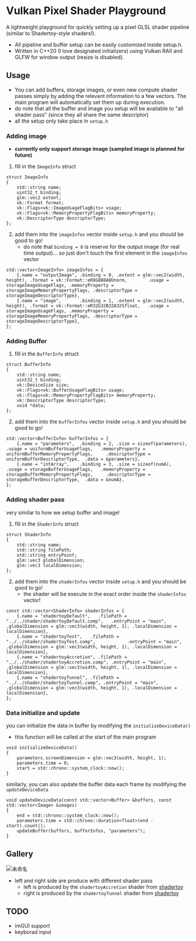 # Vulkan Pixel Shader Playground
A lightweight playground for quickly setting up a pixel GLSL shader pipeline (similar to Shadertoy-style shaders!).
- All pipeline and buffer setup can be easily customized inside setup.h.
- Written in C++20 (I love designated initializers) using Vulkan RAII and GLFW for window output (resize is disabled).
## Usage
- You can add buffers, storage images, or even new compute shader passes simply by adding the relevant information to a few vectors. The main program will automatically set them up during execution.
- do note that all the buffer and image you setup will be available to "all shader pass" (since they all share the same descriptor)
- all the setup only take place in `setup.h`
### Adding image
- **currently only support storage image (sampled image is planned for future)**
1. fill in the `ImageInfo` struct
```cpp=
struct ImageInfo
{
    std::string name;
    uint32_t binding;
    glm::vec2 extent;
    vk::Format format;
    vk::Flags<vk::ImageUsageFlagBits> usage;
    vk::Flags<vk::MemoryPropertyFlagBits> memoryProperty;
    vk::DescriptorType descriptorType;
};
```
2. add them into the `imageInfos` vector inside `setup.h` and you should be good to go!
    - do note that `binding = 0` is reserve for the output image (for real time output)... so just don't touch the first element in the `imageInfos` vector
```cpp=
std::vector<ImageInfo> imageInfos = {
    {.name = "outputImage", .binding = 0, .extent = glm::vec2(width, height), .format = vk::Format::eR8G8B8A8Unorm,        .usage = storageImageUsageFlags, .memoryProperty = storageImageMemoryPropertyFlags, .descriptorType = storageImageDescriptorType},
    {.name = "image",       .binding = 1, .extent = glm::vec2(width, height), .format = vk::Format::eR32G32B32A32Sfloat,   .usage = storageImageUsageFlags, .memoryProperty = storageImageMemoryPropertyFlags, .descriptorType = storageImageDescriptorType},
};
```
### Adding Buffer
1. fill in the `BufferInfo` struct
```cpp=
struct BufferInfo
{
    std::string name;
    uint32_t binding;
    vk::DeviceSize size;
    vk::Flags<vk::BufferUsageFlagBits> usage;
    vk::Flags<vk::MemoryPropertyFlagBits> memoryProperty;
    vk::DescriptorType descriptorType;
    void *data;
};
```
2. add them into the `bufferInfos` vector inside `setup.h` and you should be good to go!
```cpp=
std::vector<BufferInfo> bufferInfos = {
    {.name = "parameters",  .binding = 2, .size = sizeof(parameters),   .usage = uniformBufferUsageFlags,   .memoryProperty = uniformBufferMemoryPropertyFlags,     .descriptorType = uniformBufferDescriptorType,  .data = &parameters},
    {.name = "intArray",    .binding = 3, .size = sizeof(numA),         .usage = storageBufferUsageFlags,   .memoryProperty = storageBufferMemoryPropertyFlags,     .descriptorType = storageBufferDescriptorType,  .data = &numA},
};
```
### Adding shader pass
very similar to how we setup buffer and image!
1. fill in the `ShaderInfo` struct
```cpp=
struct ShaderInfo
{
    std::string name;
    std::string filePath;
    std::string entryPoint;
    glm::vec3 globalDimension;
    glm::vec3 localDimension;
};
```
2. add them into the `shaderInfos` vector inside `setup.h` and you should be good to go!
    - the shader will be execute in the exact order inside the `shaderInfos` vector!
```cpp=
const std::vector<ShaderInfo> shaderInfos = {
    {.name = "shadertoyDefault",   .filePath = "../../shader/shadertoyDefault.comp",   .entryPoint = "main", .globalDimension = glm::vec3(width, height, 1), .localDimension = localDimension},
    {.name = "shadertoyTest",   .filePath = "../../shader/shadertoyTest.comp",            .entryPoint = "main", .globalDimension = glm::vec3(width, height, 1), .localDimension = localDimension},
    {.name = "shadertoyAccretion", .filePath = "../../shader/shadertoyAccretion.comp", .entryPoint = "main", .globalDimension = glm::vec3(width, height, 1), .localDimension = localDimension},
    {.name = "shadertoyTunnel", .filePath = "../../shader/shadertoyTunnel.comp", .entryPoint = "main", .globalDimension = glm::vec3(width, height, 1), .localDimension = localDimension},
};
```
### Data initialize and update
you can initialize the data in buffer by modifying the `initializeDeviceData()`
- this function will be called at the start of the main program
```cpp=
void initializeDeviceData()
{
    parameters.screenDimension = glm::vec3(width, height, 1);
    parameters.time = 0;
    start = std::chrono::system_clock::now();
}

```
similarly, you can also update the buffer data each frame by modifying the `updateDeviceData`
```cpp=
void updateDeviceData(const std::vector<Buffer> &buffers, const std::vector<Image> &images)
{
    end = std::chrono::system_clock::now();
    parameters.time = std::chrono::duration<float>(end - start).count();
    updateBuffer(buffers, bufferInfos, "parameters");
}
```
## Gallery
![未命名](https://hackmd.io/_uploads/S1mt10kSlx.jpg)
- left and right side are produce with different shader pass
    - left is produced by the `shadertoyAccretion` shader from [shadertoy](https://www.shadertoy.com/view/WcKXDV)
    - right is produced by the `shadertoyTunnel` shader from [shadertoy](https://www.shadertoy.com/view/WfcGWj)
## TODO
- imGUI support
- keyborad input
